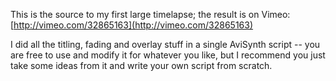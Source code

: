 This is the source to my first large timelapse; the result is on Vimeo: [http://vimeo.com/32865163](http://vimeo.com/32865163)

I did all the titling, fading and overlay stuff in a single AviSynth script -- you are free to use and modify it for whatever you like, but I recommend you just take some ideas from it and write your own script from scratch.
